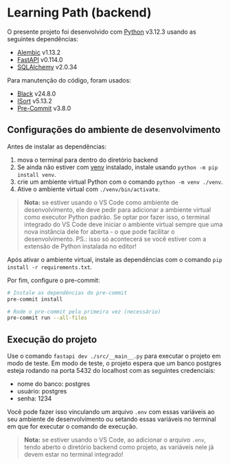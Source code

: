 # Learning Path (backend)

O presente projeto foi desenvolvido com [Python](https://www.python.org/)
v3.12.3 usando as seguintes dependências:
- [Alembic](https://alembic.sqlalchemy.org/) v1.13.2
- [FastAPI](https://fastapi.tiangolo.com/) v0.114.0
- [SQLAlchemy](https://www.sqlalchemy.org/) v2.0.34

Para manutenção do código, foram usados:
- [Black](https://github.com/psf/black) v24.8.0
- [ISort](https://github.com/pycqa/isort) v5.13.2
- [Pre-Commit](https://pre-commit.com/) v3.8.0

## Configurações do ambiente de desenvolvimento

Antes de instalar as dependências:
1. mova o terminal para dentro do diretório backend
2. Se ainda não estiver com 
   [venv](https://docs.python.org/pt-br/3/library/venv.html) instalado, instale
   usando `python -m pip install venv`. 
3. crie um ambiente virtual Python com o comando `python -m venv ./venv`.
4. Ative o ambiente virtual com `./venv/bin/activate`.

> **Nota:** se estiver usando o VS Code como ambiente de desenvolvimento, ele
> deve pedir para adicionar a ambiente virtual como executor Python padrão. Se
> optar por fazer isso, o terminal integrado do VS Code deve iniciar o ambiente
> virtual sempre que uma nova instância dele for aberta - o que pode facilitar
> o desenvolvimento. PS.: isso só acontecerá se você estiver com a extensão de
> Python instalada no editor!

Após ativar o ambiente virtual, instale as dependências com o comando
`pip install -r requirements.txt`.

Por fim, configure o pre-commit:
```bash
# Instale as dependências do pre-commit
pre-commit install

# Rode o pre-commit pela primeira vez (necessário)
pre-commit run --all-files
```

## Execução do projeto

Use o comando `fastapi dev ./src/__main__.py` para executar o projeto em modo
de teste. Em modo de teste, o projeto espera que um banco postgres esteja
rodando na porta 5432 do localhost com as seguintes credenciais:
- nome do banco: postgres
- usuário: postgres
- senha: 1234

Você pode fazer isso vinculando um arquivo `.env` com essas variáveis ao seu
ambiente de desenvolvimento ou setando essas variáveis no terminal em que for
executar o comando de execução.

> **Nota:** se estiver usando o VS Code, ao adicionar o arquivo `.env`, tendo
> aberto o diretório backend como projeto, as variáveis nele já devem estar no
> terminal integrado!
